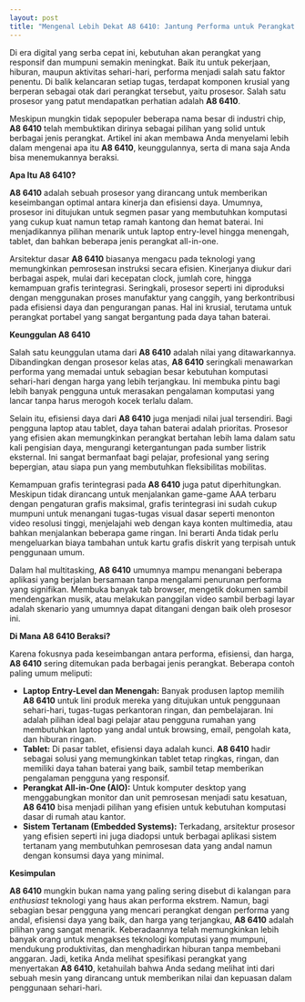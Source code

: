 ```yaml
---
layout: post
title: "Mengenal Lebih Dekat A8 6410: Jantung Performa untuk Perangkat Anda"
---
```


Di era digital yang serba cepat ini, kebutuhan akan perangkat yang responsif dan mumpuni semakin meningkat. Baik itu untuk pekerjaan, hiburan, maupun aktivitas sehari-hari, performa menjadi salah satu faktor penentu. Di balik kelancaran setiap tugas, terdapat komponen krusial yang berperan sebagai otak dari perangkat tersebut, yaitu prosesor. Salah satu prosesor yang patut mendapatkan perhatian adalah **A8 6410**.

Meskipun mungkin tidak sepopuler beberapa nama besar di industri chip, **A8 6410** telah membuktikan dirinya sebagai pilihan yang solid untuk berbagai jenis perangkat. Artikel ini akan membawa Anda menyelami lebih dalam mengenai apa itu **A8 6410**, keunggulannya, serta di mana saja Anda bisa menemukannya beraksi.

**Apa Itu A8 6410?**

**A8 6410** adalah sebuah prosesor yang dirancang untuk memberikan keseimbangan optimal antara kinerja dan efisiensi daya. Umumnya, prosesor ini ditujukan untuk segmen pasar yang membutuhkan komputasi yang cukup kuat namun tetap ramah kantong dan hemat baterai. Ini menjadikannya pilihan menarik untuk laptop entry-level hingga menengah, tablet, dan bahkan beberapa jenis perangkat all-in-one.

Arsitektur dasar **A8 6410** biasanya mengacu pada teknologi yang memungkinkan pemrosesan instruksi secara efisien. Kinerjanya diukur dari berbagai aspek, mulai dari kecepatan clock, jumlah core, hingga kemampuan grafis terintegrasi. Seringkali, prosesor seperti ini diproduksi dengan menggunakan proses manufaktur yang canggih, yang berkontribusi pada efisiensi daya dan pengurangan panas. Hal ini krusial, terutama untuk perangkat portabel yang sangat bergantung pada daya tahan baterai.

**Keunggulan A8 6410**

Salah satu keunggulan utama dari **A8 6410** adalah nilai yang ditawarkannya. Dibandingkan dengan prosesor kelas atas, **A8 6410** seringkali menawarkan performa yang memadai untuk sebagian besar kebutuhan komputasi sehari-hari dengan harga yang lebih terjangkau. Ini membuka pintu bagi lebih banyak pengguna untuk merasakan pengalaman komputasi yang lancar tanpa harus merogoh kocek terlalu dalam.

Selain itu, efisiensi daya dari **A8 6410** juga menjadi nilai jual tersendiri. Bagi pengguna laptop atau tablet, daya tahan baterai adalah prioritas. Prosesor yang efisien akan memungkinkan perangkat bertahan lebih lama dalam satu kali pengisian daya, mengurangi ketergantungan pada sumber listrik eksternal. Ini sangat bermanfaat bagi pelajar, profesional yang sering bepergian, atau siapa pun yang membutuhkan fleksibilitas mobilitas.

Kemampuan grafis terintegrasi pada **A8 6410** juga patut diperhitungkan. Meskipun tidak dirancang untuk menjalankan game-game AAA terbaru dengan pengaturan grafis maksimal, grafis terintegrasi ini sudah cukup mumpuni untuk menangani tugas-tugas visual dasar seperti menonton video resolusi tinggi, menjelajahi web dengan kaya konten multimedia, atau bahkan menjalankan beberapa game ringan. Ini berarti Anda tidak perlu mengeluarkan biaya tambahan untuk kartu grafis diskrit yang terpisah untuk penggunaan umum.

Dalam hal multitasking, **A8 6410** umumnya mampu menangani beberapa aplikasi yang berjalan bersamaan tanpa mengalami penurunan performa yang signifikan. Membuka banyak tab browser, mengetik dokumen sambil mendengarkan musik, atau melakukan panggilan video sambil berbagi layar adalah skenario yang umumnya dapat ditangani dengan baik oleh prosesor ini.

**Di Mana A8 6410 Beraksi?**

Karena fokusnya pada keseimbangan antara performa, efisiensi, dan harga, **A8 6410** sering ditemukan pada berbagai jenis perangkat. Beberapa contoh paling umum meliputi:

*   **Laptop Entry-Level dan Menengah:** Banyak produsen laptop memilih **A8 6410** untuk lini produk mereka yang ditujukan untuk penggunaan sehari-hari, tugas-tugas perkantoran ringan, dan pembelajaran. Ini adalah pilihan ideal bagi pelajar atau pengguna rumahan yang membutuhkan laptop yang andal untuk browsing, email, pengolah kata, dan hiburan ringan.
*   **Tablet:** Di pasar tablet, efisiensi daya adalah kunci. **A8 6410** hadir sebagai solusi yang memungkinkan tablet tetap ringkas, ringan, dan memiliki daya tahan baterai yang baik, sambil tetap memberikan pengalaman pengguna yang responsif.
*   **Perangkat All-in-One (AIO):** Untuk komputer desktop yang menggabungkan monitor dan unit pemrosesan menjadi satu kesatuan, **A8 6410** bisa menjadi pilihan yang efisien untuk kebutuhan komputasi dasar di rumah atau kantor.
*   **Sistem Tertanam (Embedded Systems):** Terkadang, arsitektur prosesor yang efisien seperti ini juga diadopsi untuk berbagai aplikasi sistem tertanam yang membutuhkan pemrosesan data yang andal namun dengan konsumsi daya yang minimal.

**Kesimpulan**

**A8 6410** mungkin bukan nama yang paling sering disebut di kalangan para *enthusiast* teknologi yang haus akan performa ekstrem. Namun, bagi sebagian besar pengguna yang mencari perangkat dengan performa yang andal, efisiensi daya yang baik, dan harga yang terjangkau, **A8 6410** adalah pilihan yang sangat menarik. Keberadaannya telah memungkinkan lebih banyak orang untuk mengakses teknologi komputasi yang mumpuni, mendukung produktivitas, dan menghadirkan hiburan tanpa membebani anggaran. Jadi, ketika Anda melihat spesifikasi perangkat yang menyertakan **A8 6410**, ketahuilah bahwa Anda sedang melihat inti dari sebuah mesin yang dirancang untuk memberikan nilai dan kepuasan dalam penggunaan sehari-hari.
